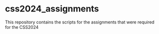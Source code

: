 # css2024_assignments

This repository contains the scripts for the assignments that were required for the CSS2024

